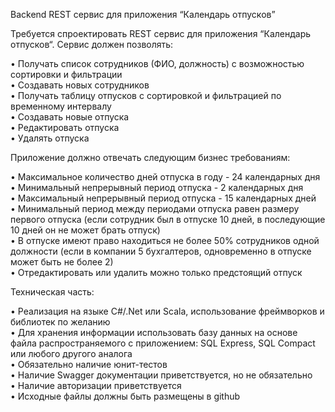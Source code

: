 Backend REST сервис для приложения “Календарь отпусков”<br/>
 
Требуется спроектировать REST сервис для приложения “Календарь отпусков“. Сервис должен позволять:<br/>

• Получать список сотрудников (ФИО, должность) с возможностью сортировки и фильтрации<br/>
• Создавать новых сотрудников<br/>
• Получать таблицу отпусков с сортировкой и фильтрацией по временному интервалу<br/>
• Создавать новые отпуска<br/>
• Редактировать отпуска<br/>
• Удалять отпуска<br/>
 
Приложение должно отвечать следующим бизнес требованиям:<br/>

• Максимальное количество дней отпуска в году - 24 календарных дня<br/>
• Минимальный непрерывный период отпуска - 2 календарных дня<br/>
• Максимальный непрерывный период отпуска - 15 календарных дней<br/>
• Минимальный период между периодами отпуска равен размеру первого отпуска (если сотрудник был в отпуске 10 дней, в последующие 10 дней он не может брать отпуск)<br/>
• В отпуске имеют право находиться не более 50% сотрудников одной должности (если в компании 5 бухгалтеров, одновременно в отпуске может быть не более 2)<br/>
• Отредактировать или удалить можно только предстоящий отпуск<br/>
 
Техническая часть:<br/>

• Реализация на языке С#/.Net или Scala, использование фреймворков и библиотек по желанию<br/>
• Для хранения информации использовать базу данных на основе файла распространяемого с приложением: SQL Express, SQL Compact или любого другого аналога<br/>
• Обязательно наличие юнит-тестов<br/>
• Наличие Swagger документации приветствуется, но не обязательно<br/>
• Наличие авторизации приветствуется<br/>
• Исходные файлы должны быть размещены в github<br/>
